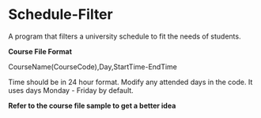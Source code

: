 # Schedule-Filter
A program that filters a university schedule to fit the needs of students.


**Course File Format**

CourseName(CourseCode),Day,StartTime-EndTime

Time should be in 24 hour format.
Modify any attended days in the code. It uses days Monday - Friday by default.

**Refer to the course file sample to get a better idea**












